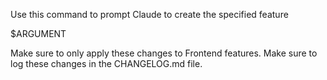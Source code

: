 Use this command to prompt Claude to create the specified feature

$ARGUMENT

Make sure to only apply these changes to Frontend features. Make sure to log these changes in the CHANGELOG.md file.
